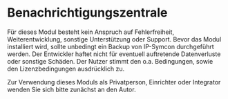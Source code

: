# Benachrichtigungszentrale  

Für dieses Modul besteht kein Anspruch auf Fehlerfreiheit, Weiterentwicklung, sonstige Unterstützung oder Support.
Bevor das Modul installiert wird, sollte unbedingt ein Backup von IP-Symcon durchgeführt werden.
Der Entwickler haftet nicht für eventuell auftretende Datenverluste oder sonstige Schäden.
Der Nutzer stimmt den o.a. Bedingungen, sowie den Lizenzbedingungen ausdrücklich zu.  

Zur Verwendung dieses Moduls als Privatperson, Einrichter oder Integrator wenden Sie sich bitte zunächst an den Autor.

